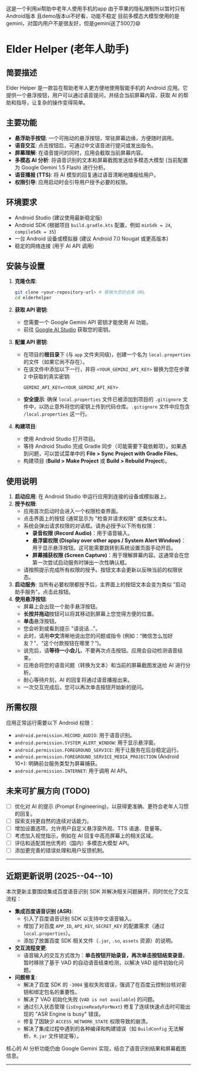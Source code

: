 这是一个利用ai帮助中老年人使用手机的app
由于苹果的隐私限制所以暂时只有Android版本
且demo版本ui不好看，功能不稳定
目前多模态大模型使用的是gemini，对国内用户不是很友好，但是gemini送了500刀😄
# Elder Helper (老年人助手)

## 简要描述

Elder Helper 是一款旨在帮助老年人更方便地使用智能手机的 Android 应用。它提供一个悬浮按钮，用户可以通过语音提问，并结合当前屏幕内容，获取 AI 的帮助和指导，让复杂的操作变得简单。

## 主要功能

*   **悬浮助手按钮**: 一个可拖动的悬浮按钮，常驻屏幕边缘，方便随时调用。
*   **语音交互**: 点击按钮后，可通过中文语音进行提问或发出指令。
*   **屏幕理解**: 在语音提问的同时，应用会截取当前屏幕内容。
*   **多模态 AI 分析**: 将语音识别的文本和屏幕截图发送给多模态大模型 (当前配置为 Google Gemini 1.5 Flash) 进行分析。
*   **语音播报 (TTS)**: 将 AI 模型的回复通过语音清晰地播报给用户。
*   **权限引导**: 应用启动时会引导用户授予必要的权限。

## 环境要求

*   Android Studio (建议使用最新稳定版)
*   Android SDK (根据项目 `build.gradle.kts` 配置，例如 `minSdk = 24`, `compileSdk = 35`)
*   一台 Android 设备或模拟器 (建议 Android 7.0 Nougat 或更高版本)
*   稳定的网络连接 (用于 AI API 调用)

## 安装与设置

1.  **克隆仓库**:
    ```bash
    git clone <your-repository-url> # 替换为您的仓库 URL
    cd elderhelper
    ```

2.  **获取 API 密钥**:
    *   您需要一个 Google Gemini API 密钥才能使用 AI 功能。
    *   前往 [Google AI Studio](https://aistudio.google.com/app/apikey) 获取您的密钥。

3.  **配置 API 密钥**:
    *   在项目的**根目录**下 (与 `app` 文件夹同级)，创建一个名为 `local.properties` 的文件（如果它尚不存在）。
    *   在该文件中添加以下一行，并将 `<YOUR_GEMINI_API_KEY>` 替换为您在步骤 2 中获取的真实密钥:
        ```properties
        GEMINI_API_KEY=<YOUR_GEMINI_API_KEY>
        ```
    *   **安全提示**: 确保 `local.properties` 文件已被添加到项目的 `.gitignore` 文件中，以防止意外将您的密钥上传到代码仓库。`.gitignore` 文件中应包含 `/local.properties` 这一行。

4.  **构建项目**:
    *   使用 Android Studio 打开项目。
    *   等待 Android Studio 完成 Gradle 同步（可能需要下载依赖项）。如果遇到问题，可以尝试菜单中的 **File > Sync Project with Gradle Files**。
    *   构建项目 (**Build > Make Project** 或 **Build > Rebuild Project**)。

## 使用说明

1.  **启动应用**: 在 Android Studio 中运行应用到连接的设备或模拟器上。
2.  **授予权限**:
    *   应用首次启动时会进入一个权限检查界面。
    *   点击界面上的按钮 (通常显示为 "检查并请求权限" 或类似文本)。
    *   系统会弹出请求权限的对话框。请务必授予以下所有权限：
        *   **录音权限 (Record Audio)**：用于语音输入。
        *   **悬浮窗权限 (Display over other apps / System Alert Window)**：用于显示悬浮按钮。这可能需要跳转到系统设置页面手动开启。
        *   **屏幕捕获权限 (Screen Capture)**：用于理解屏幕内容。这通常会在您第一次尝试启动服务时弹出一次性确认框。
    *   请按照提示完成所有权限的授予。按钮文本会更新以反映当前的权限状态。
3.  **启动服务**: 当所有必要权限都授予后，主界面上的按钮文本会变为类似 "启动助手服务"。点击此按钮。
4.  **使用悬浮按钮**:
    *   屏幕上会出现一个助手悬浮按钮。
    *   **长按并拖动**按钮可以将其移动到屏幕上您觉得方便的位置。
    *   **单击**悬浮按钮。
    *   您会听到或看到提示 "请说话..."。
    *   此时，请用**中文**清晰地说出您的问题或指令 (例如：“微信怎么加好友？”、“这个付款按钮在哪里？”)。
    *   说完后，请**等待一小会儿**，不要再次点击按钮。应用会自动检测语音结束。
    *   应用会将您的语音问题（转换为文本）和当前的屏幕截图发送给 AI 进行分析。
    *   耐心等待片刻，AI 的回复将通过语音播报出来。
    *   一次交互完成后，您可以再次单击按钮开始新的提问。

## 所需权限

应用正常运行需要以下 Android 权限：

*   `android.permission.RECORD_AUDIO`: 用于语音识别。
*   `android.permission.SYSTEM_ALERT_WINDOW`: 用于显示悬浮窗。
*   `android.permission.FOREGROUND_SERVICE`: 用于让服务在后台稳定运行。
*   `android.permission.FOREGROUND_SERVICE_MEDIA_PROJECTION` (Android 10+): 明确前台服务类型为屏幕捕获。
*   `android.permission.INTERNET`: 用于调用 AI API。

## 未来可扩展方向 (TODO)

*   [ ] 优化对 AI 的提示 (Prompt Engineering)，以获得更准确、更符合老年人习惯的回复。
*   [ ] 探索支持更自然的连续对话能力。
*   [ ] 增加设置选项，允许用户自定义悬浮窗外观、TTS 语速、音量等。
*   [ ] 考虑加入视觉指示，例如在 AI 回复中高亮屏幕上的相关区域。
*   [ ] 评估和适配其他优秀的（国内）多模态大模型 API。
*   [ ] 添加更完善的错误处理和用户反馈机制。

---

## 近期更新说明 (2025--04--10)

本次更新主要围绕集成百度语音识别 SDK 并解决相关问题展开，同时优化了交互流程：

*   **集成百度语音识别 (ASR)**:
    *   引入了百度语音识别 SDK 以支持中文语音输入。
    *   增加了对百度 `APP_ID`, `API_KEY`, `SECRET_KEY` 的配置需求（通过 `local.properties`）。
    *   添加了放置百度 SDK 相关文件（`.jar`, `.so`, `assets` 资源）的说明。
*   **交互流程变更**:
    *   语音输入的交互方式改为：**单击按钮开始录音，再次单击按钮结束录音**。暂时移除了基于 VAD 的自动语音结束检测，以解决 VAD 组件初始化问题。
*   **问题修复**:
    *   解决了百度 SDK 的 `-3004` 鉴权失败错误，强调了在百度云控制台核对密钥和绑定包名的重要性。
    *   解决了 VAD 初始化失败 (`VAD is not available`) 的问题。
    *   通过引入状态管理 (`isEngineReadyForNext`) 修复了连续快速点击时可能出现的 "ASR Engine is busy" 错误。
    *   修复了因缺少 `ACCESS_NETWORK_STATE` 权限导致的崩溃。
    *   解决了集成过程中遇到的各种编译和构建错误（如 `BuildConfig` 无法解析、`R.jar` 文件锁定等）。

核心的 AI 分析功能仍由 Google Gemini 实现，结合了语音识别结果和屏幕截图信息。

---
